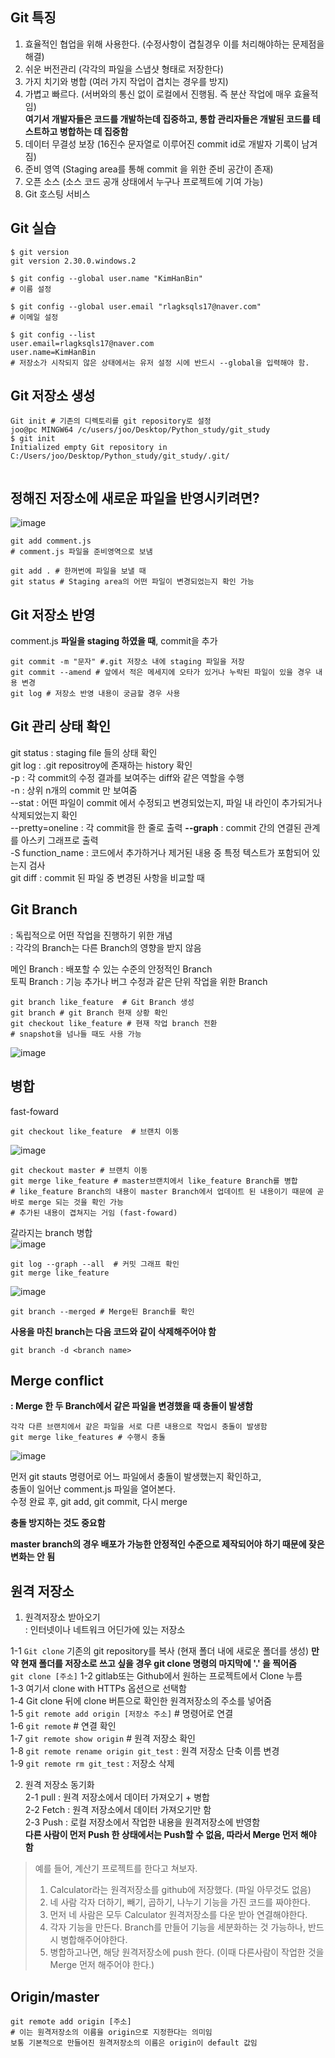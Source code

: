## Git 특징
1. 효율적인 협업을 위해 사용한다.  (수정사항이 겹칠경우 이를 처리해야하는 문제점을 해결)
2. 쉬운 버전관리 (각각의 파일을 스냅샷 형태로 저장한다)  
3. 가지 치기와 병합 (여러 가지 작업이 겹치는 경우를 방지)  
4. 가볍고 빠르다. (서버와의 통신 없이 로컬에서 진행됨. 즉 분산 작업에 매우 효율적임)  
**여기서 개발자들은 코드를 개발하는데 집중하고, 통합 관리자들은 개발된 코드를 테스트하고 병합하는 데 집중함**   
5. 데이터 무결성 보장 (16진수 문자열로 이루어진 commit id로 개발자 기록이 남겨짐)  
6. 준비 영역 (Staging area를 통해 commit 을 위한 준비 공간이 존재)  
7. 오픈 소스 (소스 코드 공개 상태에서 누구나 프로젝트에 기여 가능)  
8. Git 호스팅 서비스  

## Git 실습  

```  
$ git version
git version 2.30.0.windows.2

$ git config --global user.name "KimHanBin" 
# 이름 설정  

$ git config --global user.email "rlagksqls17@naver.com"
# 이메일 설정  

$ git config --list
user.email=rlagksqls17@naver.com
user.name=KimHanBin  
# 저장소가 시작되지 않은 상태에서는 유저 설정 시에 반드시 --global을 입력해야 함.   
```  

## Git 저장소 생성  
```  
Git init # 기존의 디렉토리를 git repository로 설정  
joo@pc MINGW64 /c/users/joo/Desktop/Python_study/git_study
$ git init
Initialized empty Git repository in C:/Users/joo/Desktop/Python_study/git_study/.git/  


```  

## 정해진 저장소에 새로운 파일을 반영시키려면?  
![image](https://user-images.githubusercontent.com/74280650/122907730-66e48080-d38e-11eb-8d4a-56dcf932eb44.png)  
```  
git add comment.js  
# comment.js 파일을 준비영역으로 보냄  

git add . # 한꺼번에 파일을 보낼 때  
git status # Staging area의 어떤 파일이 변경되었는지 확인 가능  
```  

## Git 저장소 반영  
comment.js **파일을 staging 하였을 때**, commit을 추가  
```  
git commit -m "문자" #.git 저장소 내에 staging 파일을 저장  
git commit --amend # 앞에서 적은 메세지에 오타가 있거나 누락된 파일이 있을 경우 내용 변경  
git log # 저장소 반영 내용이 궁금할 경우 사용  
```  
## Git 관리 상태 확인  
git status : staging file 들의 상태 확인    
git log : .git repositroy에 존재하는 history 확인  
  -p : 각 commit의 수정 결과를 보여주는 diff와 같은 역할을 수행  
  -n : 상위 n개의 commit 만 보여줌  
  --stat : 어떤 파일이 commit 에서 수정되고 변경되었는지, 파일 내 라인이 추가되거나 삭제되었는지 확인  
  --pretty=oneline : 각 commit을 한 줄로 출력
  **--graph** : commit 간의 연결된 관계를 아스키 그래프로 출력  
  -S function_name : 코드에서 추가하거나 제거된 내용 중 특정 텍스트가 포함되어 있는지 검사  
git diff : commit 된 파일 중 변경된 사항을 비교할 때  

## Git Branch  
: 독립적으로 어떤 작업을 진행하기 위한 개념  
: 각각의 Branch는 다른 Branch의 영향을 받지 않음  

메인 Branch : 배포할 수 있는 수준의 안정적인 Branch  
토픽 Branch : 기능 추가나 버그 수정과 같은 단위 작업을 위한 Branch  

```  
git branch like_feature  # Git Branch 생성 
git branch # git Branch 현재 상황 확인  
git checkout like_feature # 현재 작업 branch 전환  
# snapshot을 넘나들 때도 사용 가능  
```  

![image](https://user-images.githubusercontent.com/74280650/122944507-d9675780-d3b2-11eb-9564-1e984ed7b34a.png)
  
## 병합  
fast-foward   
```  
git checkout like_feature  # 브랜치 이동  
```  
![image](https://user-images.githubusercontent.com/74280650/122947573-395efd80-d3b5-11eb-84d5-891354534173.png)
  

```  
git checkout master # 브랜치 이동  
git merge like_feature # master브랜치에서 like_feature Branch를 병합  
# like_feature Branch의 내용이 master Branch에서 업데이트 된 내용이기 때문에 곧바로 merge 되는 것을 확인 가능  
# 추가된 내용이 겹쳐지는 거임 (fast-foward)  
```  

갈라지는 branch 병합  
![image](https://user-images.githubusercontent.com/74280650/122947672-4bd93700-d3b5-11eb-8139-05cf7fb9459a.png)
  
```  
git log --graph --all  # 커밋 그래프 확인  
git merge like_feature  
```  

![image](https://user-images.githubusercontent.com/74280650/122948155-a8d4ed00-d3b5-11eb-8ec9-d69687c5028c.png)
  
```  
git branch --merged # Merge된 Branch를 확인  
```  
**사용을 마친 branch는 다음 코드와 같이 삭제해주어야 함**  
```  
git branch -d <branch name>  
```  

## Merge conflict  
**: Merge 한 두 Branch에서 같은 파일을 변경했을 때 충돌이 발생함**  
```  
각각 다른 브랜치에서 같은 파일을 서로 다른 내용으로 작업시 충돌이 발생함  
git merge like_features # 수행시 충돌  
```  

![image](https://user-images.githubusercontent.com/74280650/122954727-a759f380-d3ba-11eb-832d-89acc4a6597d.png)
  
먼저 git stauts 명령어로 어느 파일에서 충돌이 발생했는지 확인하고,  
충돌이 일어난 comment.js 파일을 열어본다.  
수정 완료 후, git add, git commit, 다시 merge  

**충돌 방지하는 것도 중요함**  

**master branch의 경우 배포가 가능한 안정적인 수준으로 제작되어야 하기 때문에 잦은 변화는 안 됨**  

## 원격 저장소  

1. 원격저장소 받아오기  
: 인터넷이나 네트워크 어딘가에 있는 저장소  

1-1 ```Git clone``` 기존의 git repository를 복사  (현재 폴더 내에 새로운 폴더를 생성)
**만약 현재 폴더를 저장소로 쓰고 싶을 경우 git clone 명령의 마지막에 '.' 을 찍어줌**  
```git clone [주소]```
1-2 gitlab또는 Github에서 원하는 프로젝트에서 Clone 누름  
1-3 여기서 clone with HTTPs 옵션으로 선택함  
1-4 Git clone 뒤에 clone 버튼으로 확인한 원격저장소의 주소를 넣어줌  
1-5 ```git remote add origin [저장소 주소]```  # 명령어로 연결  
1-6 ```git remote``` # 연결 확인  
1-7 ```git remote show origin``` # 원격 저장소 확인  
1-8 ```git remote rename origin git_test``` : 원격 저장소 단축 이름 변경  
1-9 ```git remote rm git_test``` : 저장소 삭제  

2. 원격 저장소 동기화  
2-1 pull : 원격 저장소에서 데이터 가져오기  + 병합  
2-2 Fetch : 원격 저장소에서 데이터 가져오기만 함  
2-3 Push : 로컬 저장소에서 작업한 내용을 원격저장소에 반영함  
**다른 사람이 먼저 Push 한 상태에서는 Push할 수 없음, 따라서 Merge 먼저 해야 함**  

> 예를 들어, 계산기 프로젝트를 한다고 쳐보자.  
> 1. Calculator라는 원격저장소를 github에 저장했다. (파일 아무것도 없음)  
> 2. 네 사람 각자 더하기, 빼기, 곱하기, 나누기 기능을 가진 코드를 짜야한다.  
> 3. 먼저 네 사람은 모두 Calculator 원격저장소를 다운 받아 연결해야한다.  
> 4. 각자 기능을 만든다. Branch를 만들어 기능을 세분화하는 것 가능하나, 반드시 병합해주어야한다.  
> 5. 병합하고나면, 해당 원격저장소에 push 한다. (이때 다른사람이 작업한 것을 Merge 먼저 해주어야 한다.)  

## Origin/master  
```
git remote add origin [주소]  
# 이는 원격저장소의 이름을 origin으로 지정한다는 의미임  
보통 기본적으로 만들어진 원격저장소의 이름은 origin이 default 값임  
```  







